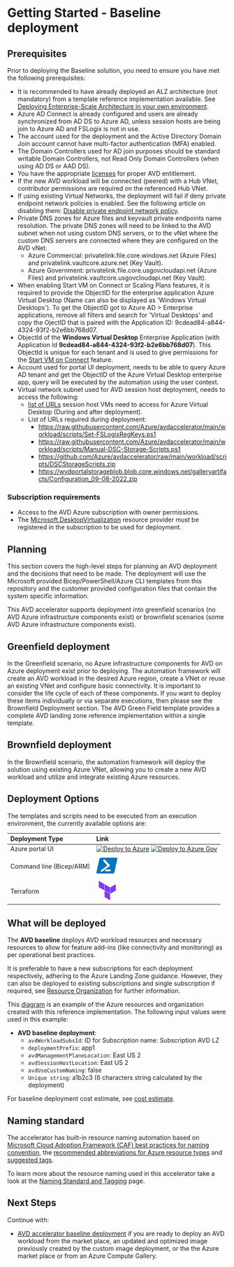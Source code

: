 # Getting Started - Baseline deployment

## Prerequisites

Prior to deploying the Baseline solution, you need to ensure you have met the following prerequisites:

- It is recommended to have already deployed an ALZ architecture (not mandatory) from a template reference implementation available. See [Deploying Enterprise-Scale Architecture in your own environment](https://github.com/Azure/Enterprise-Scale#deploying-enterprise-scale-architecture-in-your-own-environment).
- Azure AD Connect is already configured and users are already synchronized from AD DS to Azure AD, unless session hosts are being join to Azure AD and FSLogix is not in use.
- The account used for the deployment and the Active Directory Domain Join account cannot have multi-factor authentication (MFA) enabled.
- The Domain Controllers used for AD join purposes should be standard writable Domain Controllers, not Read Only Domain Controllers (when using AD DS or AAD DS).
- You have the appropriate [licenses](https://docs.microsoft.com/azure/virtual-desktop/prerequisites#operating-systems-and-licenses) for proper AVD entitlement.
- If the new AVD workload will be connected (peered) with a Hub VNet, contributor permissions are required on the referenced Hub VNet.
- If using existing Virtual Networks, the deployment will fail if deny private endpoint network policies is enabled. See the following article on disabling them: [Disable private endpoint network policy](https://docs.microsoft.com/azure/private-link/disable-private-endpoint-network-policy).
- Private DNS zones for Azure files and keyvault private endpoints name resolution. The private DNS zones will need to be linked to the AVD subnet when not using custom DNS servers, or to the vNet where the custom DNS servers are connected where they are configured on the AVD vNet.
  - Azure Commercial: privatelink.file.core.windows.net (Azure Files) and privatelink.vaultcore.azure.net (Key Vault).
  - Azure Government: privatelink.file.core.usgovcloudapi.net (Azure Files) and privatelink.vaultcore.usgovcloudapi.net (Key Vault).
- When enabling Start VM on Connect or Scaling Plans features, it is required to provide the ObjectID for the enterprise application Azure Virtual Desktop (Name can also be displayed as 'Windows Virtual Desktops'). To get the ObjectID got to Azure AD > Enterprise applications, remove all filters and search for 'Virtual Desktops' and copy the OjectID that is paired with the Application ID: 9cdead84-a844-4324-93f2-b2e6bb768d07.
- ObjectId of the **Windows Virtual Desktop** Enterprise Application (with Application Id **9cdead84-a844-4324-93f2-b2e6bb768d07**). This ObjectId is unique for each tenant and is used to give permissions for the [Start VM on Connect](https://docs.microsoft.com/azure/virtual-desktop/start-virtual-machine-connect) feature.
- Account used for portal UI deployment, needs to be able to query Azure AD tenant and get the ObjectID of the Azure Virtual Desktop enterprise app, query will be executed by the automation using the user context.
- Virtual network subnet used for AVD session host deployment, needs to access the following:
  - [list of URLs](https://learn.microsoft.com/azure/virtual-desktop/safe-url-list?tabs=azure#session-host-virtual-machines) session host VMs need to access for Azure Virtual Desktop (During and after deployment).
  - List of URLs required during deployment:
    - <https://raw.githubusercontent.com/Azure/avdaccelerator/main/workload/scripts/Set-FSLogixRegKeys.ps1>
    - <https://raw.githubusercontent.com/Azure/avdaccelerator/main/workload/scripts/Manual-DSC-Storage-Scripts.ps1>
    - <https://github.com/Azure/avdaccelerator/raw/main/workload/scripts/DSCStorageScripts.zip>
    - <https://wvdportalstorageblob.blob.core.windows.net/galleryartifacts/Configuration_09-08-2022.zip>

### Subscription requirements

- Access to the AVD Azure subscription with owner permissions.
- The [Microsoft.DesktopVirtualization](https://docs.microsoft.com/azure/virtual-desktop/create-host-pools-azure-marketplace?tabs=azure-portal#final-requirements) resource provider must be registered in the subscription to be used for deployment.

## Planning

This section covers the high-level steps for planning an AVD deployment and the decisions that need to be made. The deployment will use the Microsoft provided Bicep/PowerShell/Azure CLI templates from this repository and the customer provided configuration files that contain the system specific information.

This AVD accelerator supports deployment into greenfield scenarios (no AVD Azure infrastructure components exist) or brownfield scenarios (some AVD Azure infrastructure components exist).

## Greenfield deployment

In the Greenfield scenario, no Azure infrastructure components for AVD on Azure deployment exist prior to deploying. The automation framework will create an AVD workload in the desired Azure region, create a VNet or reuse an existing VNet and configure basic connectivity.
It is important to consider the life cycle of each of these components. If you want to deploy these items individually or via separate executions, then please see the Brownfield Deployment section.
The AVD Green Field template provides a complete AVD landing zone reference implementation within a single template.

## Brownfield deployment

In the Brownfield scenario, the automation framework will deploy the solution using existing Azure VNet, allowing you to create a new AVD workload and utilize and integrate existing Azure resources.

## Deployment Options

The templates and scripts need to be executed from an execution environment, the currently available options are:

| Deployment Type | Link |
|:--|:--|
| Azure portal UI |[![Deploy to Azure](https://aka.ms/deploytoazurebutton)](https://portal.azure.com/#blade/Microsoft_Azure_CreateUIDef/CustomDeploymentBlade/uri/https%3A%2F%2Fraw.githubusercontent.com%2FAzure%2Favdaccelerator%2Fmain%2Fworkload%2Farm%2Fdeploy-baseline.json/uiFormDefinitionUri/https%3A%2F%2Fraw.githubusercontent.com%2FAzure%2Favdaccelerator%2Fmain%2Fworkload%2Fportal-ui%2Fportal-ui-baseline.json) [![Deploy to Azure Gov](https://aka.ms/deploytoazuregovbutton)](https://portal.azure.us/#blade/Microsoft_Azure_CreateUIDef/CustomDeploymentBlade/uri/https%3A%2F%2Fraw.githubusercontent.com%2FAzure%2Favdaccelerator%2Fmain%2Fworkload%2Farm%2Fdeploy-baseline.json/uiFormDefinitionUri/https%3A%2F%2Fraw.githubusercontent.com%2FAzure%2Favdaccelerator%2Fmain%2Fworkload%2Fportal-ui%2Fportal-ui-baseline.json)|
| Command line (Bicep/ARM) |[![Powershell/Azure CLI](./icons/powershell.png)](https://github.com/Azure/avdaccelerator/blob/main/workload/bicep/readme.md) |
| Terraform |[![Terraform](./icons/terraform.png)](https://github.com/Azure/avdaccelerator/blob/main/workload/terraform/greenfield/readme.md) |

<!-- ## AVD Landing Zone: Greenfield Deployment

Greenfield deployment of AVD Landing Zone is suitable if you are looking at brand new installation. By using this reference implementation, you can deploy AVD using a suggested configuration from Microsoft. You can add new configuration or modify deployed configuration to meet their very specific requirement.
-->

## What will be deployed

The **AVD baseline** deploys AVD workload resources and necessary resources to allow for feature add-ins (like connectivity and monitoring) as per operational best practices.

It is preferable to have a new subscriptions for each deployment respectively, adhering to the Azure Landing Zone guidance. However, they can also be deployed to existing subscriptions and single subscription if required, see [Resource Organization](https://docs.microsoft.com/azure/cloud-adoption-framework/scenarios/wvd/design-area-resource-organization) for further information.

This [diagram](/workload/docs/diagrams/avd-accelerator-resource-organization-naming.png) is an example of the Azure resources and organization created with this reference implementation. The following input values were used in this example:

- **AVD baseline deployment**:
  - `avdWorkloadSubsId`: ID for Subscription name: Subscription AVD LZ
  - `deploymentPrefix`: app1
  - `avdManagementPlaneLocation`: East US 2
  - `avdSessionHostLocation`: East US 2
  - `avdUseCustomNaming`: false
  - `Unique string`: a1b2c3 (6 characters string calculated by the deployment)

For baseline deployment cost estimate, see [cost estimate](./cost-estimate.md).

## Naming standard

The accelerator has built-in resource naming automation based on [Microsoft Cloud Adoption Framework (CAF) best practices for naming convention](https://docs.microsoft.com/azure/cloud-adoption-framework/ready/azure-best-practices/resource-naming?WT.mc_id=Portal-Microsoft_Azure_CreateUIDef),  the [recommended abbreviations for Azure resource types](https://docs.microsoft.com/azure/cloud-adoption-framework/ready/azure-best-practices/resource-abbreviations?WT.mc_id=Portal-Microsoft_Azure_CreateUIDef) and [suggested tags](https://docs.microsoft.com/azure/cloud-adoption-framework/ready/azure-best-practices/resource-tagging#minimum-suggested-tags).

To learn more about the resource naming used in this accelerator take a look at the [Naming Standard and Tagging](./resource-naming.md) page.

## Next Steps

Continue with:

- [AVD accelerator baseline deployment](./deploy-baseline.md) if you are ready to deploy an AVD workload from the market place, an updated and optimized image previously created by the custom image deployment, or the the Azure market place or from an Azure Compute Gallery.
